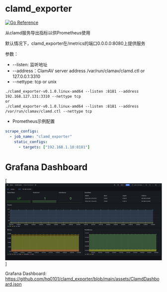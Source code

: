 # clamd_exporter

[![Go Reference](https://pkg.go.dev/badge/github.com/hq0101/clamd_exporter.svg)](https://pkg.go.dev/github.com/hq0101/clamd_exporter)

从clamd服务导出指标以供Prometheus使用


默认情况下，clamd_exporter在/metrics的端口0.0.0.0:8080上提供服务

参数：
- --listen: 监听地址
- --address：ClamAV server address /var/run/clamav/clamd.ctl or 127.0.0.1:3310
- --nettype: tcp or unix

```shell
./clamd_exporter-v0.1.0.linux-amd64 --listen :8181 --address 192.168.127.131:3310 --nettype tcp
or
./clamd_exporter-v0.1.0.linux-amd64 --listen :8181 --address /var/run/clamav/clamd.ctl --nettype tcp
```

- Prometheus示例配置

```yaml
scrape_configs:
  - job_name: "clamd_exporter"
    static_configs:
      - targets: ["192.168.1.10:8181"]
```



# Grafana Dashboard

[![Dashboard](assets/dashboard.png)]

Grafana Dashboard: https://github.com/hq0101/clamd_exporter/blob/main/assets/ClamdDashboard.json

